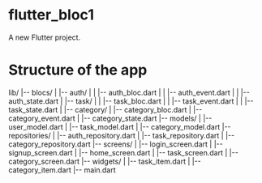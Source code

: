 # flutter_bloc1

A new Flutter project.


# Structure of the app

lib/
|-- blocs/
|   |-- auth/
|   |   |-- auth_bloc.dart
|   |   |-- auth_event.dart
|   |   |-- auth_state.dart
|   |-- task/
|   |   |-- task_bloc.dart
|   |   |-- task_event.dart
|   |   |-- task_state.dart
|   |-- category/
|       |-- category_bloc.dart
|       |-- category_event.dart
|       |-- category_state.dart
|-- models/
|   |-- user_model.dart
|   |-- task_model.dart
|   |-- category_model.dart
|-- repositories/
|   |-- auth_repository.dart
|   |-- task_repository.dart
|   |-- category_repository.dart
|-- screens/
|   |-- login_screen.dart
|   |-- signup_screen.dart
|   |-- home_screen.dart
|   |-- task_screen.dart
|   |-- category_screen.dart
|-- widgets/
|   |-- task_item.dart
|   |-- category_item.dart
|-- main.dart